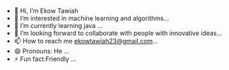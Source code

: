 - 👋 Hi, I’m Ekow Tawiah
- 👀 I’m interested in machine learning and algorithms...
- 🌱 I’m currently learning java ...
- 💞️ I’m looking forward to collaborate with people with innovative ideas...
- 📫 How to reach me  ekowtawiah23@gmail.com...
- 😄 Pronouns: He ...
- ⚡ Fun fact:Friendly ...

<!---
ekowtawiah23/ekowtawiah23 is a ✨ special ✨ repository because its `README.md` (this file) appears on your GitHub profile.
You can click the Preview link to take a look at your changes.
--->
